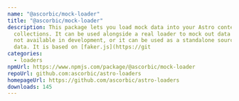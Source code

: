 ```yaml
---
name: "@ascorbic/mock-loader"
title: "@ascorbic/mock-loader"
description: This package lets you load mock data into your Astro content
  collections. It can be used alongside a real loader to mock out data that is
  not available in development, or it can be used as a standalone source of
  data. It is based on [faker.js](https://git
categories:
  - loaders
npmUrl: https://www.npmjs.com/package/@ascorbic/mock-loader
repoUrl: github.com:ascorbic/astro-loaders
homepageUrl: https://github.com/ascorbic/astro-loaders
downloads: 145
---
```

